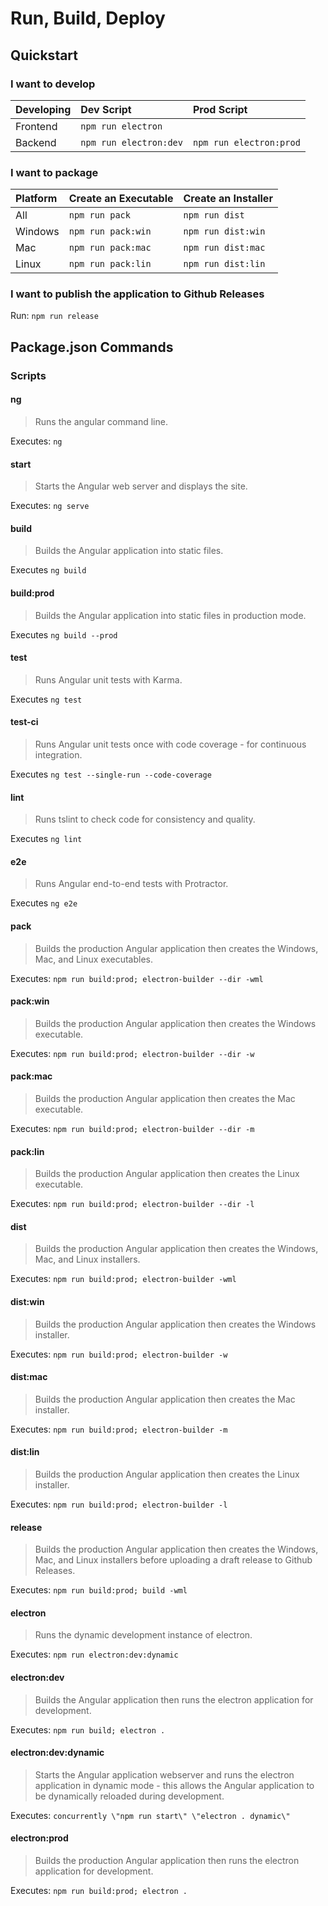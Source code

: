 # Run, Build, Deploy

## Quickstart

### I want to develop

| Developing | Dev Script             | Prod Script             |
| :--------- | :--------------------- | :---------------------- |
| Frontend   | `npm run electron`     | |
| Backend    | `npm run electron:dev` | `npm run electron:prod` |

### I want to package

| Platform | Create an Executable | Create an Installer |
| :------- | :------------------- | :------------------ |
| All      | `npm run pack`       | `npm run dist`      |
| Windows  | `npm run pack:win`   | `npm run dist:win`  |
| Mac      | `npm run pack:mac`   | `npm run dist:mac`  |
| Linux    | `npm run pack:lin`   | `npm run dist:lin`  |

### I want to publish the application to Github Releases

Run: `npm run release`

## Package.json Commands

### Scripts

#### ng

> Runs the angular command line.

Executes: `ng`

#### start

> Starts the Angular web server and displays the site.

Executes: `ng serve`

#### build

> Builds the Angular application into static files.

Executes `ng build`

#### build:prod

> Builds the Angular application into static files in production mode.

Executes `ng build --prod`

#### test

> Runs Angular unit tests with Karma.

Executes `ng test`

#### test-ci

> Runs Angular unit tests once with code coverage - for continuous integration.

Executes `ng test --single-run --code-coverage`

#### lint

> Runs tslint to check code for consistency and quality.

Executes `ng lint`

#### e2e

> Runs Angular end-to-end tests with Protractor.

Executes `ng e2e`

#### pack

> Builds the production Angular application then creates the Windows, Mac, and Linux executables.

Executes: `npm run build:prod; electron-builder --dir -wml`

#### pack:win

> Builds the production Angular application then creates the Windows executable.

Executes: `npm run build:prod; electron-builder --dir -w`

#### pack:mac

> Builds the production Angular application then creates the Mac executable.

Executes: `npm run build:prod; electron-builder --dir -m`

#### pack:lin

> Builds the production Angular application then creates the Linux executable.

Executes: `npm run build:prod; electron-builder --dir -l`

#### dist

> Builds the production Angular application then creates the Windows, Mac, and Linux installers.

Executes: `npm run build:prod; electron-builder -wml`

#### dist:win

> Builds the production Angular application then creates the Windows installer.

Executes: `npm run build:prod; electron-builder -w`

#### dist:mac

> Builds the production Angular application then creates the Mac installer.

Executes: `npm run build:prod; electron-builder -m`

#### dist:lin

> Builds the production Angular application then creates the Linux installer.

Executes: `npm run build:prod; electron-builder -l`

#### release

> Builds the production Angular application then creates the Windows, Mac, and Linux installers before uploading a draft release to Github Releases.

Executes: `npm run build:prod; build -wml`

#### electron

> Runs the dynamic development instance of electron.

Executes: `npm run electron:dev:dynamic`

#### electron:dev

> Builds the Angular application then runs the electron application for development.

Executes: `npm run build; electron .`

#### electron:dev:dynamic

> Starts the Angular application webserver and runs the electron application in dynamic mode - this allows the Angular application to be dynamically reloaded during development.

Executes: `concurrently \"npm run start\" \"electron . dynamic\"`

#### electron:prod

> Builds the production Angular application then runs the electron application for development.

Executes: `npm run build:prod; electron .`
